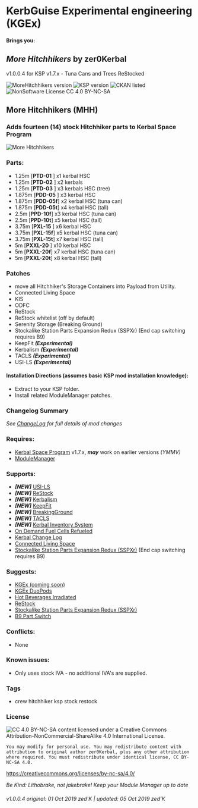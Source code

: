 <!-- Readme.md v1.0.0.4
MoreHitchhikers (MHH)
created: 02 Oct 19
updated: 05 Oct 19 -->

<!-- Download on SpaceDock or Github or Curseforge. Also available on CKAN. -->

# KerbGuise Experimental engineering (KGEx)
#### Brings you:
## *More Hitchhikers* by zer0Kerbal
v1.0.0.4 for KSP v1.7.x - Tuna Cans and Trees ReStocked

![MoreHitchhikers version](https://img.shields.io/badge/MOD%20version-1.0.0.4-orange.svg?style=flat-square)
![KSP version](https://img.shields.io/badge/KSP%20version-1.7.x-66ccff.svg?style=flat-square)
![CKAN listed](https://img.shields.io/badge/CKAN-Indexed-brightgreen.svg)
![NonSoftware License CC 4.0 BY-NC-SA](https://img.shields.io/badge/NonSoftwareLicense-CC--4.0--BY--SA-lightgrey)

## More Hitchhikers (MHH)
### Adds fourteen (14) stock Hitchhiker parts to Kerbal Space Program

![More Hitchhikers](https://i.postimg.cc/Vs3rb8wH/Heroshot-3-labels.png)

### Parts:
 + 1.25m [**PTD-01** ] x1 kerbal HSC
 + 1.25m [**PTD-02** ] x2 kerbals
 + 1.25m [**PTD-03** ] x3 kerbals HSC (tree)
 + 1.875m [**PDD-05** ] x3 kerbal HSC
 + 1.875m [**PDD-05f**] x2 kerbal HSC (tuna can)
 + 1.875m [**PDD-05t**] x4 kerbal HSC (tall)
 + 2.5m [**PPD-10f**] x3 kerbal HSC (tuna can)
 + 2.5m [**PPD-10t**] x5 kerbal HSC (tall)
 + 3.75m [**PXL-15** ] x6 kerbal HSC
 + 3.75m [**PXL-15f**] x5 kerbal HSC (tuna can)
 + 3.75m [**PXL-15t**] x7 kerbal HSC (tall)
 + 5m [**PXXL-20** ] x10 kerbal HSC
 + 5m [**PXXL-20f**] x7 kerbal HSC (tuna can)
 + 5m [**PXXL-20t**] x8 kerbal HSC (tall)

### Patches
+ move all Hitchhiker's Storage Containers into Payload from Utility.
+ Connected Living Space
+ KIS
+ ODFC
+ ReStock
+ ReStock whitelist (off by default)
+ Serenity Storage (Breaking Ground)
+ Stockalike Station Parts Expansion Redux (SSPXr) (End cap switching requires B9)
+ KeepFit ***(Experimental)***
+ Kerbalism ***(Experimental)***
+ TACLS ***(Experimental)***
+ USI-LS ***(Experimental)***

#### Installation Directions (assumes basic KSP mod installation knowledge):
- Extract to your KSP folder.
- Install related ModuleManager patches.

### Changelog Summary
*See [ChangeLog](https://github.com/zer0Kerbal/KGRx/MoreHitchhikers/Changelog.cfg) for full details of mod changes*

### Requires:
 * [Kerbal Space Program](https://kerbalspaceprogram.com) v1.7.x, ***may*** work on earlier versions *(YMMV)*
 * [ModuleManager](http://forum.kerbalspaceprogram.com/index.php?/topic/50533-*)

### Supports:
 * ***[NEW]*** [USI-LS](https://github.com/UmbraSpaceIndustries/USI-LS)
 * ***[NEW]*** [ReStock](https://github.com/PorktoberRevolution/ReStocked)
 * ***[NEW]*** [Kerbalism](https://github.com/Kerbalism/Kerbalism)
 * ***[NEW]*** [KeepFit]()
 * ***[NEW]*** [BreakingGround]()
 * ***[NEW]*** [TACLS]()
 * ***[NEW]*** [Kerbal Inventory System]()
 * [On Demand Fuel Cells Refueled](https://github.com/zer0Kerbal/ODFCr)
 * [Kerbal Change Log](https://forum.kerbalspaceprogram.com/index.php?/topic/179207-*)
 * [Connected Living Space](https://github.com/codepoetpbowden/ConnectedLivingSpace)
 * [Stockalike Station Parts Expansion Redux (SSPXr)](https://forum.kerbalspaceprogram.com/index.php?/topic/170211-*)  (End cap switching requires B9)

 ### Suggests:
  * [KGEx (coming soon)](https://github.com/zer0Kerbal/KGEx)
  * [KGEx DuoPods](https://github.com/zer0Kerbal/KGEx/DuoPods)
  * [Hot Beverages Irradiated](https://github.com/zer0Kerbal/HotBeverageIrradiated)
  * [ReStock](https://github.com/PorktoberRevolution/ReStocked)
  * [Stockalike Station Parts Expansion Redux (SSPXr)](https://forum.kerbalspaceprogram.com/index.php?/topic/170211-*)
  * [B9 Part Switch](http://forum.kerbalspaceprogram.com/index.php?showtopic=140541-*)

### Conflicts:
 * None

### Known issues:
 * Only uses stock IVA - no additional IVA's are supplied.

### Tags
 * crew hitchhiker ksp stock restock

### License
![[CC 4.0 BY-NC-SA](https://creativecommons.org/licenses/by-nc-sa/4.0/)](https://i.creativecommons.org/l/by-nc-sa/4.0/88x31.png "CC 4.0 BY-NC-SA")
content licensed under a Creative Commons Attribution-NonCommercial-ShareAlike 4.0 International License.

`You may modify for personal use. You may redistribute content with attribution to original author zer0Kerbal, plus any other attribution where required. You must redistribute under identical license, CC BY-NC-SA 4.0.`

https://creativecommons.org/licenses/by-nc-sa/4.0/

 *Be Kind: Lithobrake, not jakebrake! Keep your Module Manager up to date*

 ###### v1.0.0.4 original: 01 Oct 2019 zed'K | updated: 05 Oct 2019 zed'K
<!--
CC BY-NC-SA-4.0
zer0Kerbal-->
